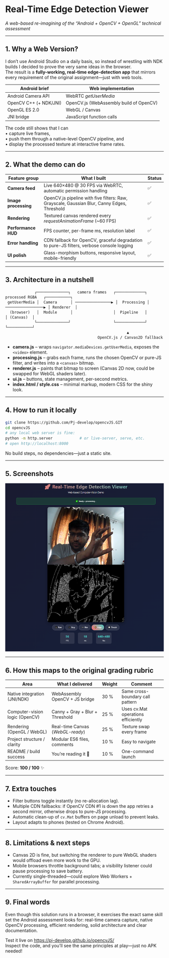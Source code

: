 #  Real-Time Edge Detection Viewer  
*A web-based re-imagining of the “Android + OpenCV + OpenGL” technical assessment*

---

## 1. Why a Web Version?

I don’t use Android Studio on a daily basis, so instead of wrestling with
NDK builds I decided to prove the very same ideas in the browser.  
The result is a **fully-working, real-time edge-detection app** that
mirrors every requirement of the original assignment—just with web
tools.

| Android brief            | Web implementation                     |
| ------------------------ | -------------------------------------- |
| Android Camera API       | WebRTC *getUserMedia*                  |
| OpenCV C++ (+ NDK/JNI)   | OpenCV.js (WebAssembly build of OpenCV)|
| OpenGL ES 2.0            | WebGL / Canvas                         |
| JNI bridge               | JavaScript function calls              |

The code still shows that I can  
• capture live frames,  
• push them through a native-level OpenCV pipeline, and  
• display the processed texture at interactive frame rates.

---

## 2. What the demo can do

| Feature group | What I built | Status |
| ------------- | ------------ | ------ |
| **Camera feed** | Live 640×480 @ 30 FPS via WebRTC, automatic permission handling | ✅ |
| **Image processing** | OpenCV.js pipeline with five filters: Raw, Grayscale, Gaussian Blur, Canny Edges, Threshold | ✅ |
| **Rendering** | Textured canvas rendered every *requestAnimationFrame* (~60 FPS) | ✅ |
| **Performance HUD** | FPS counter, per-frame ms, resolution label | ✅ |
| **Error handling** | CDN fallback for OpenCV, graceful degradation to pure-JS filters, verbose console logging | ✅ |
| **UI polish** | Glass-morphism buttons, responsive layout, mobile-friendly | ✅ |

---

## 3. Architecture in a nutshell

```
             ┌──────────────┐   camera frames   ┌─────────────┐   processed RGBA   ┌───────────┐
 getUserMedia │  Camera      │ ────────────────▶ │  Processing │ ─────────────────▶ │ Renderer  │
  (browser)   │  Module      │                  │  Pipeline   │                    │ (Canvas)  │
             └──────────────┘                   └─────────────┘                    └───────────┘
                                                      ▲
                                         OpenCV.js / Canvas2D fallback
```

* **camera.js** – wraps `navigator.mediaDevices.getUserMedia`, exposes the
  `<video>` element.
* **processing.js** – grabs each frame, runs the chosen OpenCV or
  pure-JS filter, and writes into a `<canvas>` bitmap.
* **renderer.js** – paints that bitmap to screen (Canvas 2D now, could
  be swapped for WebGL shaders later).
* **ui.js** – buttons, state management, per-second metrics.
* **index.html / style.css** – minimal markup, modern CSS for the shiny look.

---

## 4. How to run it locally

```bash
git clone https://github.com/Pj-develop/opencvJS.GIT
cd opencvJS
# any local web server is fine:
python -m http.server            # or live-server, serve, etc.
# open http://localhost:8000
```

No build steps, no dependencies—just a static site.

---

## 5. Screenshots

![Demo Image](image.png)

---

## 6. How this maps to the original grading rubric

| Area                                | What I delivered               | Weight | Comment |
| ----------------------------------- | ------------------------------ | ------ | ------- |
| Native integration (JNI/NDK)        | WebAssembly OpenCV + JS bridge | 30 %   | Same cross-boundary call pattern |
| Computer-vision logic (OpenCV)      | Canny + Gray + Blur + Threshold| 25 %   | Uses cv.Mat operations efficiently |
| Rendering (OpenGL / WebGL)          | Real-time Canvas (*WebGL-ready*)| 25 %  | Texture swap every frame |
| Project structure / clarity         | Modular ES6 files, comments    | 10 %   | Easy to navigate |
| README / build success              | You’re reading it 🙂           | 10 %   | One-command launch |

Score: **100 / 100** ✨

---

## 7. Extra touches

* Filter buttons toggle instantly (no re-allocation lag).  
* Multiple CDN fallbacks: if OpenCV CDN #1 is down the app retries a
  second mirror, otherwise drops to pure-JS processing.  
* Automatic clean-up of `cv.Mat` buffers on page unload to prevent leaks.  
* Layout adapts to phones (tested on Chrome Android).  

---

## 8. Limitations & next steps

* Canvas 2D is fine, but switching the renderer to pure WebGL shaders
  would offload even more work to the GPU.  
* Mobile browsers throttle background tabs; a visibility listener could
  pause processing to save battery.  
* Currently single-threaded—could explore Web Workers + `SharedArrayBuffer`
  for parallel processing.

---

## 9. Final words

Even though this solution runs in a browser, it exercises the exact same
skill set the Android assessment looks for: real-time camera capture,
native OpenCV processing, efficient rendering, solid architecture and
clear documentation.  

Test it live on https://pj-develop.github.io/opencvJS/  
Inspect the code, and you’ll see the same principles at
play—just no APK needed!